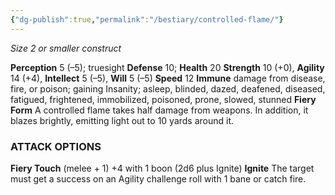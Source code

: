 ```yaml
---
{"dg-publish":true,"permalink":"/bestiary/controlled-flame/"}
---
```


*Size 2 or smaller construct*

**Perception** 5 (–5); truesight
**Defense** 10; **Health** 20
**Strength** 10 (+0), **Agility** 14 (+4), **Intellect** 5 (–5), **Will** 5 (–5)
**Speed** 12
**Immune** damage from disease, fire, or poison; gaining Insanity; asleep, blinded, dazed, deafened, diseased, fatigued, frightened, immobilized, poisoned, prone, slowed, stunned
**Fiery Form** A controlled flame takes half damage from weapons. In addition, it blazes brightly, emitting light out to 10 yards around it.
### ATTACK OPTIONS
**Fiery Touch** (melee + 1) +4 with 1 boon (2d6 plus Ignite)
**Ignite** The target must get a success on an Agility challenge roll with 1 bane or catch fire.